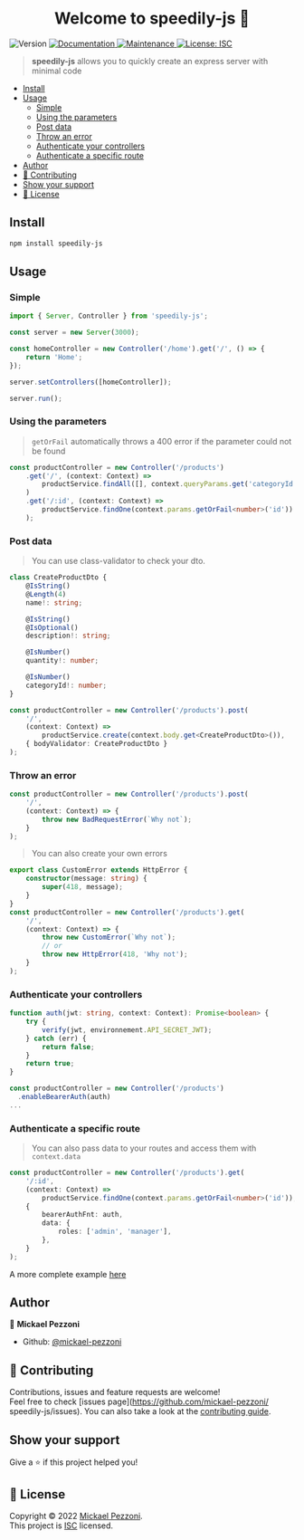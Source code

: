 <h1 align="center">Welcome to speedily-js 👋</h1>
<p>
  <img alt="Version" src="https://img.shields.io/badge/version-0.0.7-blue.svg?cacheSeconds=2592000" />
  <a href="https://mickael-pezzoni.github.io/speedily-js/" target="_blank">
    <img alt="Documentation" src="https://img.shields.io/badge/documentation-yes-brightgreen.svg" />
  </a>
  <a href="https://github.com/mickael-pezzoni/speedily-js/graphs/commit-activity" target="_blank">
    <img alt="Maintenance" src="https://img.shields.io/badge/Maintained%3F-yes-green.svg" />
  </a>
  <a href="https://github.com/mickael-pezzoni/speedily-js/blob/master/LICENSE" target="_blank">
    <img alt="License: ISC" src="https://img.shields.io/github/license/mickael-pezzoni/  speedily-js" />
  </a>
</p>

> **speedily-js** allows you to quickly create an express server with minimal code

-   [Install](#install)
-   [Usage](#usage)
    -   [Simple](#simple)
    -   [Using the parameters](#using-the-parameters)
    -   [Post data](#post-data)
    -   [Throw an error](#throw-an-error)
    -   [Authenticate your controllers](#authenticate-your-controllers)
    -   [Authenticate a specific route](#authenticate-a-specific-route)
-   [Author](#author)
-   [🤝 Contributing](#-contributing)
-   [Show your support](#show-your-support)
-   [📝 License](#-license)

## Install

```sh
npm install speedily-js
```

## Usage

### Simple

```ts
import { Server, Controller } from 'speedily-js';

const server = new Server(3000);

const homeController = new Controller('/home').get('/', () => {
    return 'Home';
});

server.setControllers([homeController]);

server.run();
```

### Using the parameters

> `getOrFail` automatically throws a 400 error if the parameter could not be found

```ts
const productController = new Controller('/products')
    .get('/', (context: Context) =>
        productService.findAll([], context.queryParams.get('categoryId'))
    )
    .get('/:id', (context: Context) =>
        productService.findOne(context.params.getOrFail<number>('id'))
    );
```

### Post data

> You can use class-validator to check your dto.

```ts
class CreateProductDto {
    @IsString()
    @Length(4)
    name!: string;

    @IsString()
    @IsOptional()
    description!: string;

    @IsNumber()
    quantity!: number;

    @IsNumber()
    categoryId!: number;
}

const productController = new Controller('/products').post(
    '/',
    (context: Context) =>
        productService.create(context.body.get<CreateProductDto>()),
    { bodyValidator: CreateProductDto }
);
```

### Throw an error

>

```ts
const productController = new Controller('/products').post(
    '/',
    (context: Context) => {
        throw new BadRequestError(`Why not`);
    }
);
```

> You can also create your own errors

```ts
export class CustomError extends HttpError {
    constructor(message: string) {
        super(418, message);
    }
}
const productController = new Controller('/products').get(
    '/',
    (context: Context) => {
        throw new CustomError(`Why not`);
        // or
        throw new HttpError(418, 'Why not');
    }
);
```

### Authenticate your controllers

```ts
function auth(jwt: string, context: Context): Promise<boolean> {
    try {
        verify(jwt, environnement.API_SECRET_JWT);
    } catch (err) {
        return false;
    }
    return true;
}

const productController = new Controller('/products')
  .enableBearerAuth(auth)
...

```

### Authenticate a specific route

> You can also pass data to your routes and access them with `context.data`

```ts
const productController = new Controller('/products').get(
    '/:id',
    (context: Context) =>
        productService.findOne(context.params.getOrFail<number>('id')),
    {
        bearerAuthFnt: auth,
        data: {
            roles: ['admin', 'manager'],
        },
    }
);
```

A more complete example [here](https://github.com/mickael-pezzoni/stock-api)

## Author

👤 **Mickael Pezzoni**

-   Github: [@mickael-pezzoni](https://github.com/mickael-pezzoni)

## 🤝 Contributing

Contributions, issues and feature requests are welcome!<br />Feel free to check [issues page](https://github.com/mickael-pezzoni/ speedily-js/issues). You can also take a look at the [contributing guide](https://github.com/mickael-pezzoni/speedily-js/blob/master/CONTRIBUTING.md).

## Show your support

Give a ⭐️ if this project helped you!

## 📝 License

Copyright © 2022 [Mickael Pezzoni](https://github.com/mickael-pezzoni).<br />
This project is [ISC](https://github.com/mickael-pezzoni/speedily-js/blob/master/LICENSE) licensed.
